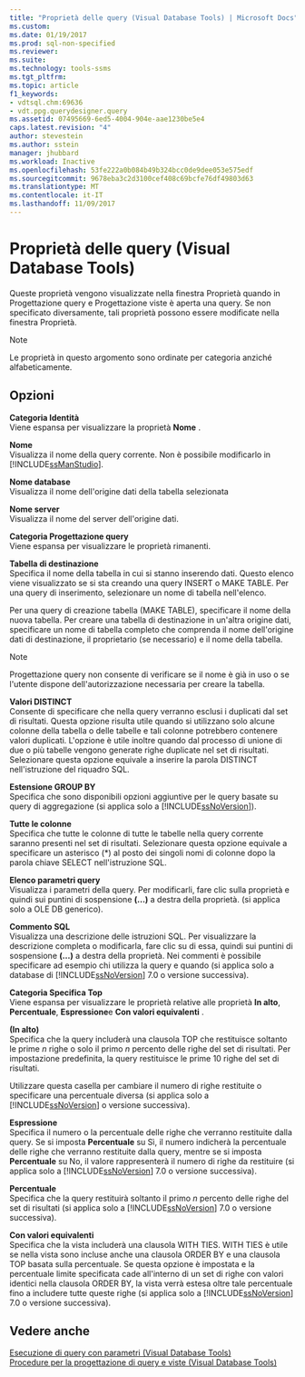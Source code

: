 ```yaml
---
title: "Proprietà delle query (Visual Database Tools) | Microsoft Docs"
ms.custom: 
ms.date: 01/19/2017
ms.prod: sql-non-specified
ms.reviewer: 
ms.suite: 
ms.technology: tools-ssms
ms.tgt_pltfrm: 
ms.topic: article
f1_keywords:
- vdtsql.chm:69636
- vdt.ppg.querydesigner.query
ms.assetid: 07495669-6ed5-4004-904e-aae1230be5e4
caps.latest.revision: "4"
author: stevestein
ms.author: sstein
manager: jhubbard
ms.workload: Inactive
ms.openlocfilehash: 53fe222a0b084b49b324bcc0de9dee053e575edf
ms.sourcegitcommit: 9678eba3c2d3100cef408c69bcfe76df49803d63
ms.translationtype: MT
ms.contentlocale: it-IT
ms.lasthandoff: 11/09/2017
---
```

# <a name="query-properties-visual-database-tools"></a>Proprietà delle query (Visual Database Tools)
Queste proprietà vengono visualizzate nella finestra Proprietà quando in Progettazione query e Progettazione viste è aperta una query. Se non specificato diversamente, tali proprietà possono essere modificate nella finestra Proprietà.  
  
> [!NOTE]  
> Le proprietà in questo argomento sono ordinate per categoria anziché alfabeticamente.  
  
## <a name="options"></a>Opzioni  
**Categoria Identità**  
Viene espansa per visualizzare la proprietà **Nome** .  
  
**Nome**  
Visualizza il nome della query corrente. Non è possibile modificarlo in [!INCLUDE[ssManStudio](../../includes/ssmanstudio_md.md)].  
  
**Nome database**  
Visualizza il nome dell'origine dati della tabella selezionata  
  
**Nome server**  
Visualizza il nome del server dell'origine dati.  
  
**Categoria Progettazione query**  
Viene espansa per visualizzare le proprietà rimanenti.  
  
**Tabella di destinazione**  
Specifica il nome della tabella in cui si stanno inserendo dati. Questo elenco viene visualizzato se si sta creando una query INSERT o MAKE TABLE. Per una query di inserimento, selezionare un nome di tabella nell'elenco.  
  
Per una query di creazione tabella (MAKE TABLE), specificare il nome della nuova tabella. Per creare una tabella di destinazione in un'altra origine dati, specificare un nome di tabella completo che comprenda il nome dell'origine dati di destinazione, il proprietario (se necessario) e il nome della tabella.  
  
> [!NOTE]  
> Progettazione query non consente di verificare se il nome è già in uso o se l'utente dispone dell'autorizzazione necessaria per creare la tabella.  
  
**Valori DISTINCT**  
Consente di specificare che nella query verranno esclusi i duplicati dal set di risultati. Questa opzione risulta utile quando si utilizzano solo alcune colonne della tabella o delle tabelle e tali colonne potrebbero contenere valori duplicati. L'opzione è utile inoltre quando dal processo di unione di due o più tabelle vengono generate righe duplicate nel set di risultati. Selezionare questa opzione equivale a inserire la parola DISTINCT nell'istruzione del riquadro SQL.  
  
**Estensione GROUP BY**  
Specifica che sono disponibili opzioni aggiuntive per le query basate su query di aggregazione (si applica solo a [!INCLUDE[ssNoVersion](../../includes/ssnoversion_md.md)]).  
  
**Tutte le colonne**  
Specifica che tutte le colonne di tutte le tabelle nella query corrente saranno presenti nel set di risultati. Selezionare questa opzione equivale a specificare un asterisco (*) al posto dei singoli nomi di colonne dopo la parola chiave SELECT nell'istruzione SQL.  
  
**Elenco parametri query**  
Visualizza i parametri della query. Per modificarli, fare clic sulla proprietà e quindi sui puntini di sospensione **(…)** a destra della proprietà. (si applica solo a OLE DB generico).  
  
**Commento SQL**  
Visualizza una descrizione delle istruzioni SQL. Per visualizzare la descrizione completa o modificarla, fare clic su di essa, quindi sui puntini di sospensione **(…)** a destra della proprietà. Nei commenti è possibile specificare ad esempio chi utilizza la query e quando (si applica solo a database di [!INCLUDE[ssNoVersion](../../includes/ssnoversion_md.md)] 7.0 o versione successiva).  
  
**Categoria Specifica Top**  
Viene espansa per visualizzare le proprietà relative alle proprietà **In alto**, **Percentuale**, **Espressione**e **Con valori equivalenti** .  
  
**(In alto)**  
Specifica che la query includerà una clausola TOP che restituisce soltanto le prime *n* righe o solo il primo *n* percento delle righe del set di risultati. Per impostazione predefinita, la query restituisce le prime 10 righe del set di risultati.  
  
Utilizzare questa casella per cambiare il numero di righe restituite o specificare una percentuale diversa (si applica solo a [!INCLUDE[ssNoVersion](../../includes/ssnoversion_md.md)] o versione successiva).  
  
**Espressione**  
Specifica il numero o la percentuale delle righe che verranno restituite dalla query. Se si imposta **Percentuale** su Sì, il numero indicherà la percentuale delle righe che verranno restituite dalla query, mentre se si imposta **Percentuale** su No, il valore rappresenterà il numero di righe da restituire (si applica solo a [!INCLUDE[ssNoVersion](../../includes/ssnoversion_md.md)] 7.0 o versione successiva).  
  
**Percentuale**  
Specifica che la query restituirà soltanto il primo *n* percento delle righe del set di risultati (si applica solo a [!INCLUDE[ssNoVersion](../../includes/ssnoversion_md.md)] 7.0 o versione successiva).  
  
**Con valori equivalenti**  
Specifica che la vista includerà una clausola WITH TIES. WITH TIES è utile se nella vista sono incluse anche una clausola ORDER BY e una clausola TOP basata sulla percentuale. Se questa opzione è impostata e la percentuale limite specificata cade all'interno di un set di righe con valori identici nella clausola ORDER BY, la vista verrà estesa oltre tale percentuale fino a includere tutte queste righe (si applica solo a [!INCLUDE[ssNoVersion](../../includes/ssnoversion_md.md)] 7.0 o versione successiva).  
  
## <a name="see-also"></a>Vedere anche  
[Esecuzione di query con parametri &#40;Visual Database Tools&#41;](../../ssms/visual-db-tools/query-with-parameters-visual-database-tools.md)  
[Procedure per la progettazione di query e viste &#40;Visual Database Tools&#41;](../../ssms/visual-db-tools/design-queries-and-views-how-to-topics-visual-database-tools.md)  
  
